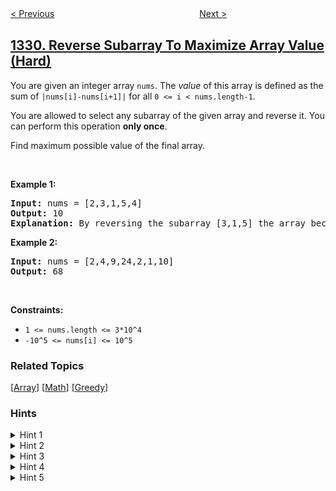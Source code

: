 <!--|This file generated by command(leetcode description); DO NOT EDIT.    |-->
<!--+----------------------------------------------------------------------+-->
<!--|@author    openset <openset.wang@gmail.com>                           |-->
<!--|@link      https://github.com/openset                                 |-->
<!--|@home      https://github.com/openset/leetcode                        |-->
<!--+----------------------------------------------------------------------+-->

[< Previous](../sort-the-matrix-diagonally "Sort the Matrix Diagonally")
　　　　　　　　　　　　　　　　
[Next >](../rank-transform-of-an-array "Rank Transform of an Array")

## [1330. Reverse Subarray To Maximize Array Value (Hard)](https://leetcode.com/problems/reverse-subarray-to-maximize-array-value "翻转子数组得到最大的数组值")

<p>You are given an integer array <code>nums</code>. The <em>value</em> of this array is defined as the sum of <code>|nums[i]-nums[i+1]|</code>&nbsp;for all&nbsp;<code>0 &lt;= i &lt; nums.length-1</code>.</p>

<p>You are allowed to select any subarray of the given array and reverse it. You can perform this operation <strong>only once</strong>.</p>

<p>Find maximum possible value of the final array.</p>

<p>&nbsp;</p>
<p><strong>Example 1:</strong></p>

<pre>
<strong>Input:</strong> nums = [2,3,1,5,4]
<strong>Output:</strong> 10
<b>Explanation: </b>By reversing the subarray [3,1,5] the array becomes [2,5,1,3,4] whose value is 10.
</pre>

<p><strong>Example 2:</strong></p>

<pre>
<strong>Input:</strong> nums = [2,4,9,24,2,1,10]
<strong>Output:</strong> 68
</pre>

<p>&nbsp;</p>
<p><strong>Constraints:</strong></p>

<ul>
	<li><code>1 &lt;= nums.length &lt;= 3*10^4</code></li>
	<li><code>-10^5 &lt;= nums[i] &lt;= 10^5</code></li>
</ul>

### Related Topics
  [[Array](../../tag/array/README.md)]
  [[Math](../../tag/math/README.md)]
  [[Greedy](../../tag/greedy/README.md)]

### Hints
<details>
<summary>Hint 1</summary>
What's the score after reversing a sub-array [L, R] ?
</details>

<details>
<summary>Hint 2</summary>
It's the score without reversing it + abs(a[R] - a[L-1]) + abs(a[L] - a[R+1]) - abs(a[L] - a[L-1]) - abs(a[R] - a[R+1])
</details>

<details>
<summary>Hint 3</summary>
How to maximize that formula given that abs(x - y) = max(x - y, y - x) ?
</details>

<details>
<summary>Hint 4</summary>
This can be written as max(max(a[R] - a[L - 1], a[L - 1] - a[R]) + max(a[R + 1] - a[L], a[L] - a[R + 1]) - value(L) - value(R + 1)) over all L < R where value(i) = abs(a[i] - a[i-1])
</details>

<details>
<summary>Hint 5</summary>
This can be divided into 4 cases.
</details>
